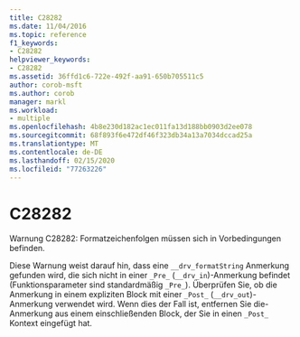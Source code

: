 ```yaml
---
title: C28282
ms.date: 11/04/2016
ms.topic: reference
f1_keywords:
- C28282
helpviewer_keywords:
- C28282
ms.assetid: 36ffd1c6-722e-492f-aa91-650b705511c5
author: corob-msft
ms.author: corob
manager: markl
ms.workload:
- multiple
ms.openlocfilehash: 4b8e230d182ac1ec011fa13d188bb0903d2ee078
ms.sourcegitcommit: 68f893f6e472df46f323db34a13a7034dccad25a
ms.translationtype: MT
ms.contentlocale: de-DE
ms.lasthandoff: 02/15/2020
ms.locfileid: "77263226"
---
```

# <a name="c28282"></a>C28282
Warnung C28282: Formatzeichenfolgen müssen sich in Vorbedingungen befinden.

 Diese Warnung weist darauf hin, dass eine `__drv_formatString` Anmerkung gefunden wird, die sich nicht in einer `_Pre_` (`__drv_in`)-Anmerkung befindet (Funktionsparameter sind standardmäßig `_Pre_`). Überprüfen Sie, ob die Anmerkung in einem expliziten Block mit einer `_Post_` (`__drv_out`)-Anmerkung verwendet wird. Wenn dies der Fall ist, entfernen Sie die-Anmerkung aus einem einschließenden Block, der Sie in einen `_Post_` Kontext eingefügt hat.
